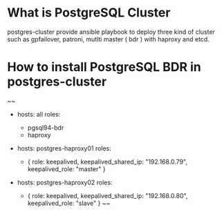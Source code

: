 # What is PostgreSQL Cluster
postgres-cluster provide ansible playbook to deploy three kind of cluster such as gpfailover, patroni, mutlti master ( bdr ) with haproxy and etcd.


# How to install PostgreSQL BDR in postgres-cluster
~~
- hosts: all
  roles:
    - pgsql94-bdr
    - haproxy

- hosts: postgres-haproxy01
  roles:
     - { role: keepalived, keepalived_shared_ip: "192.168.0.79", keepalived_role: "master" }

- hosts: postgres-haproxy02
  roles:
     - { role: keepalived, keepalived_shared_ip: "192.168.0.80", keepalived_role: "slave" }
~~

